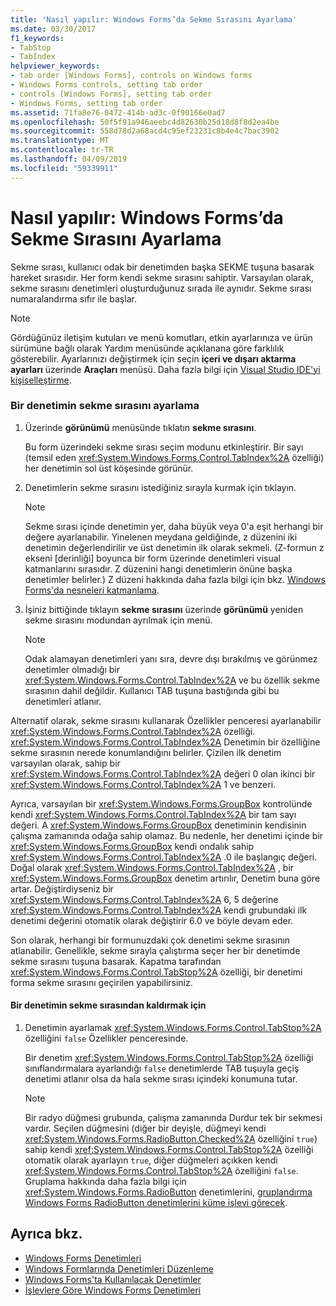 ```yaml
---
title: 'Nasıl yapılır: Windows Forms’da Sekme Sırasını Ayarlama'
ms.date: 03/30/2017
f1_keywords:
- TabStop
- TabIndex
helpviewer_keywords:
- tab order [Windows Forms], controls on Windows forms
- Windows Forms controls, setting tab order
- controls [Windows Forms], setting tab order
- Windows Forms, setting tab order
ms.assetid: 71fa8e76-0472-414b-ad3c-0f90166e0ad7
ms.openlocfilehash: 50f5f91a946aeebc4d82630b25d18d8f8d2ea4be
ms.sourcegitcommit: 558d78d2a68acd4c95ef23231c8b4e4c7bac3902
ms.translationtype: MT
ms.contentlocale: tr-TR
ms.lasthandoff: 04/09/2019
ms.locfileid: "59339911"
---
```

# <a name="how-to-set-the-tab-order-on-windows-forms"></a>Nasıl yapılır: Windows Forms’da Sekme Sırasını Ayarlama
Sekme sırası, kullanıcı odak bir denetimden başka SEKME tuşuna basarak hareket sırasıdır. Her form kendi sekme sırasını sahiptir. Varsayılan olarak, sekme sırasını denetimleri oluşturduğunuz sırada ile aynıdır. Sekme sırası numaralandırma sıfır ile başlar.  
  
> [!NOTE]
>  Gördüğünüz iletişim kutuları ve menü komutları, etkin ayarlarınıza ve ürün sürümüne bağlı olarak Yardım menüsünde açıklanana göre farklılık gösterebilir. Ayarlarınızı değiştirmek için seçin **içeri ve dışarı aktarma ayarları** üzerinde **Araçları** menüsü. Daha fazla bilgi için [Visual Studio IDE'yi kişiselleştirme](/visualstudio/ide/personalizing-the-visual-studio-ide).  
  
### <a name="to-set-the-tab-order-of-a-control"></a>Bir denetimin sekme sırasını ayarlama  
  
1. Üzerinde **görünümü** menüsünde tıklatın **sekme sırasını**.  
  
     Bu form üzerindeki sekme sırası seçim modunu etkinleştirir. Bir sayı (temsil eden <xref:System.Windows.Forms.Control.TabIndex%2A> özelliği) her denetimin sol üst köşesinde görünür.  
  
2. Denetimlerin sekme sırasını istediğiniz sırayla kurmak için tıklayın.  
  
    > [!NOTE]
    >  Sekme sırası içinde denetimin yer, daha büyük veya 0'a eşit herhangi bir değere ayarlanabilir. Yinelenen meydana geldiğinde, z düzenini iki denetimin değerlendirilir ve üst denetimin ilk olarak sekmeli. (Z-formun z ekseni [derinliği] boyunca bir form üzerinde denetimleri visual katmanlarını sırasıdır. Z düzenini hangi denetimlerin önüne başka denetimler belirler.) Z düzeni hakkında daha fazla bilgi için bkz. [Windows Forms'da nesneleri katmanlama](how-to-layer-objects-on-windows-forms.md).  
  
3. İşiniz bittiğinde tıklayın **sekme sırasını** üzerinde **görünümü** yeniden sekme sırasını modundan ayrılmak için menü.  
  
    > [!NOTE]
    >  Odak alamayan denetimleri yanı sıra, devre dışı bırakılmış ve görünmez denetimler olmadığı bir <xref:System.Windows.Forms.Control.TabIndex%2A> ve bu özellik sekme sırasının dahil değildir. Kullanıcı TAB tuşuna bastığında gibi bu denetimleri atlanır.  
  
 Alternatif olarak, sekme sırasını kullanarak Özellikler penceresi ayarlanabilir <xref:System.Windows.Forms.Control.TabIndex%2A> özelliği. <xref:System.Windows.Forms.Control.TabIndex%2A> Denetimin bir özelliğine sekme sırasının nerede konumlandığını belirler. Çizilen ilk denetim varsayılan olarak, sahip bir <xref:System.Windows.Forms.Control.TabIndex%2A> değeri 0 olan ikinci bir <xref:System.Windows.Forms.Control.TabIndex%2A> 1 ve benzeri.  
  
 Ayrıca, varsayılan bir <xref:System.Windows.Forms.GroupBox> kontrolünde kendi <xref:System.Windows.Forms.Control.TabIndex%2A> bir tam sayı değeri. A <xref:System.Windows.Forms.GroupBox> denetiminin kendisinin çalışma zamanında odağa sahip olamaz. Bu nedenle, her denetimi içinde bir <xref:System.Windows.Forms.GroupBox> kendi ondalık sahip <xref:System.Windows.Forms.Control.TabIndex%2A> .0 ile başlangıç değeri. Doğal olarak <xref:System.Windows.Forms.Control.TabIndex%2A> , bir <xref:System.Windows.Forms.GroupBox> denetim artırılır, Denetim buna göre artar. Değiştirdiyseniz bir <xref:System.Windows.Forms.Control.TabIndex%2A> 6, 5 değerine <xref:System.Windows.Forms.Control.TabIndex%2A> kendi grubundaki ilk denetimi değerini otomatik olarak değiştirir 6.0 ve böyle devam eder.  
  
 Son olarak, herhangi bir formunuzdaki çok denetimi sekme sırasının atlanabilir. Genellikle, sekme sırayla çalıştırma seçer her bir denetimde sekme sırasını tuşuna basarak. Kapatma tarafından <xref:System.Windows.Forms.Control.TabStop%2A> özelliği, bir denetimi forma sekme sırasını geçirilen yapabilirsiniz.  
  
#### <a name="to-remove-a-control-from-the-tab-order"></a>Bir denetimin sekme sırasından kaldırmak için  
  
1. Denetimin ayarlamak <xref:System.Windows.Forms.Control.TabStop%2A> özelliğini `false` Özellikler penceresinde.  
  
     Bir denetim <xref:System.Windows.Forms.Control.TabStop%2A> özelliği sınıflandırmalara ayarlandığı `false` denetimlerde TAB tuşuyla geçiş denetimi atlanır olsa da hala sekme sırası içindeki konumuna tutar.  
  
    > [!NOTE]
    >  Bir radyo düğmesi grubunda, çalışma zamanında Durdur tek bir sekmesi vardır. Seçilen düğmesini (diğer bir deyişle, düğmeyi kendi <xref:System.Windows.Forms.RadioButton.Checked%2A> özelliğini `true`) sahip kendi <xref:System.Windows.Forms.Control.TabStop%2A> özelliği otomatik olarak ayarlayın `true`, diğer düğmeleri açıkken kendi <xref:System.Windows.Forms.Control.TabStop%2A> özelliğini `false`. Gruplama hakkında daha fazla bilgi için <xref:System.Windows.Forms.RadioButton> denetimlerini, [gruplandırma Windows Forms RadioButton denetimlerini küme işlevi görecek](how-to-group-windows-forms-radiobutton-controls-to-function-as-a-set.md).  
  
## <a name="see-also"></a>Ayrıca bkz.

- [Windows Forms Denetimleri](index.md)
- [Windows Formlarında Denetimleri Düzenleme](arranging-controls-on-windows-forms.md)
- [Windows Forms'ta Kullanılacak Denetimler](controls-to-use-on-windows-forms.md)
- [İşlevlere Göre Windows Forms Denetimleri](windows-forms-controls-by-function.md)
